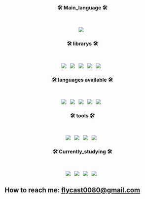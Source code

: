 <h3 align="center"><b>🛠 Main_language 🛠</b></h3></br>
<p align="center">
<img src="https://img.shields.io/badge/python-3776AB?style=flat-square&logo=python&logoColor=white"/></a> &nbsp  

<h3 align="center"><b>🛠 librarys 🛠</b></h3>
</br>
<p align="center">
<img src="https://img.shields.io/badge/NumPy-013243?style=flat-square&logo=NumPy&logoColor=white"/></a> &nbsp
<img src="https://img.shields.io/badge/pandas-150458?style=flat-square&logo=pandas&logoColor=white"/></a> &nbsp 
<img src="https://img.shields.io/badge/scikit_learn-F7931E?style=flat-square&logo=scikit-learn&logoColor=white"/></a> &nbsp 
<img src="https://img.shields.io/badge/TensorFlow-FF6F00?style=flat-square&logo=TensorFlow&logoColor=white"/></a> &nbsp 
<img src="https://img.shields.io/badge/MLflow-0194E2?style=flat-square&logo=MLflow&logoColor=white"/></a> &nbsp 
</p>

<h3 align="center"><b>🛠 languages available 🛠</b></h3>
</br>
<p align="center">
<img src="https://img.shields.io/badge/python-3776AB?style=flat-square&logo=python&logoColor=white"/></a> &nbsp
<img src="https://img.shields.io/badge/R-276DC3?style=flat-square&logo=R&logoColor=white"/></a> &nbsp 
<img src="https://img.shields.io/badge/MySQL-4479A1?style=flat-square&logo=MySQL&logoColor=white"/></a> &nbsp 
<img src="https://img.shields.io/badge/SAS-00599C?style=flat-square&logo=SAS%2B%2B&logoColor=white"/></a> &nbsp 
<img src="https://img.shields.io/badge/hdl-3776AB?style=flat-square&logo=hdl%2B%2B&logoColor=white"/></a> &nbsp 
</p>

<h3 align="center"><b>🛠 tools 🛠</b></h3>
</br>
<p align="center">
<img src="https://img.shields.io/badge/Oracle-F80000?style=flat-square&logo=Oracle&logoColor=white"/></a> &nbsp
<img src="https://img.shields.io/badge/Amazon AWS-232F3E?style=flat-square&logo=Amazon%20AWS&logoColor=white"/></a> &nbsp 
<img src="https://img.shields.io/badge/iTerm2-000000?style=flat-square&logo=iTerm2&logoColor=white"/></a> &nbsp
<img src="https://img.shields.io/badge/Git-F05032?style=flat-square&logo=Git&logoColor=white"/></a> &nbsp
</p>

<h3 align="center"><b>🛠 Currently_studying 🛠</b></h3></br>
<p align="center">
<img src="https://img.shields.io/badge/Machine_learning-%20-brightgreen"/></a> &nbsp
<img src="https://img.shields.io/badge/Git-%20-brightgreen"/></a> &nbsp
<img src="https://img.shields.io/badge/Statistics-%20-red"/></a> &nbsp
<img src="https://img.shields.io/badge/Computer_Architecture-%20-red"/></a> &nbsp
</p>

## How to reach me: flycast0080@gmail.com

